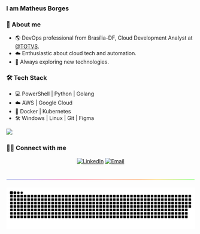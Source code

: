 ### I am Matheus Borges

### 🧙 About me

* 🌎 DevOps professional from Brasília-DF, Cloud Development Analyst at <a href="https://www.totvs.com" target="_blank">@TOTVS</a>.
* ☁️ Enthusiastic about cloud tech and automation.
* 🚀 Always exploring new technologies.

### 🛠 Tech Stack

* 💻 PowerShell | Python | Golang
* ☁️ AWS | Google Cloud
* 🐳 Docker | Kubernetes
* 🛠️ Windows | Linux | Git | Figma

<img src="https://github-stats.omsimos.com/_next/image?url=https%3A%2F%2Fgithub-readme-streak-stats.herokuapp.com%2F%3Fuser%3Dleerob%26theme%3Dblue-green%26hide_border%3Dtrue&w=640&q=75">

### 🤝🏻 Connect with me

<p align="center">
<a href="https://www.linkedin.com/in/mattborgesdev/" target="_blank"><img alt="LinkedIn" src="https://img.shields.io/badge/LinkedIn-Matheus%20Borges-blue?style=flat-square&logo=linkedin"></a>
<a href="mailto:mattborgesdev@gmail.com" target="_blank"><img alt="Email" src="https://img.shields.io/badge/Email-mattborgesdev@gmail.com-blue?style=flat-square&logo=gmail"></a>
</p>

<br/>

<img align="center" src="https://github.com/mattborgesdev/mattborgesdev/blob/main/images/rainbow-line.png">

![snake game](https://github.com/mattborgesdev/mattborgesdev/blob/main/animations/github-contribution-grid-snake.svg)
